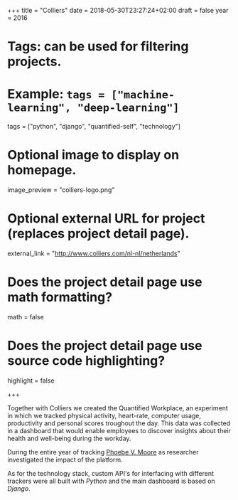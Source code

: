 +++
title = "Colliers"
date = 2018-05-30T23:27:24+02:00
draft = false
year = 2016

# Tags: can be used for filtering projects.
# Example: `tags = ["machine-learning", "deep-learning"]`
tags = ["python", "django", "quantified-self", "technology"]

# Optional image to display on homepage.
image_preview = "colliers-logo.png"

# Optional external URL for project (replaces project detail page).
external_link = "http://www.colliers.com/nl-nl/netherlands"

# Does the project detail page use math formatting?
math = false

# Does the project detail page use source code highlighting?
highlight = false

+++

Together with Colliers we created the Quantified Workplace, an experiment in which we tracked physical activity, heart-rate, computer usage, productivity and personal scores troughout the day. This data was collected in a dashboard that would enable employees to discover insights about their health and well-being during the workday.

During the entire year of tracking [Phoebe V. Moore](https://www2.le.ac.uk/departments/business/people/academic/phoebe-moore) as researcher investigated the impact of the platform. 

As for the technology stack, custom API's for interfacing with different trackers were all built with _Python_ and the main dashboard is based on _Django_.